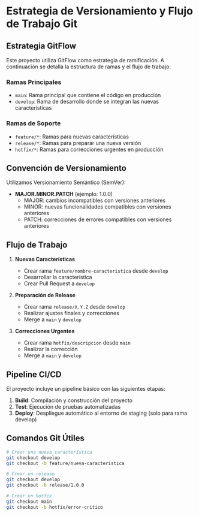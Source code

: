 # Estrategia de Versionamiento y Flujo de Trabajo Git

## Estrategia GitFlow

Este proyecto utiliza GitFlow como estrategia de ramificación. A continuación se detalla la estructura de ramas y el flujo de trabajo:

### Ramas Principales

- `main`: Rama principal que contiene el código en producción
- `develop`: Rama de desarrollo donde se integran las nuevas características

### Ramas de Soporte

- `feature/*`: Ramas para nuevas características
- `release/*`: Ramas para preparar una nueva versión
- `hotfix/*`: Ramas para correcciones urgentes en producción

## Convención de Versionamiento

Utilizamos Versionamiento Semántico (SemVer):

- **MAJOR.MINOR.PATCH** (ejemplo: 1.0.0)
  - MAJOR: cambios incompatibles con versiones anteriores
  - MINOR: nuevas funcionalidades compatibles con versiones anteriores
  - PATCH: correcciones de errores compatibles con versiones anteriores

## Flujo de Trabajo

1. **Nuevas Características**
   - Crear rama `feature/nombre-caracteristica` desde `develop`
   - Desarrollar la característica
   - Crear Pull Request a `develop`

2. **Preparación de Release**
   - Crear rama `release/X.Y.Z` desde `develop`
   - Realizar ajustes finales y correcciones
   - Merge a `main` y `develop`

3. **Correcciones Urgentes**
   - Crear rama `hotfix/descripcion` desde `main`
   - Realizar la corrección
   - Merge a `main` y `develop`

## Pipeline CI/CD

El proyecto incluye un pipeline básico con las siguientes etapas:

1. **Build**: Compilación y construcción del proyecto
2. **Test**: Ejecución de pruebas automatizadas
3. **Deploy**: Despliegue automático al entorno de staging (solo para rama develop)

## Comandos Git Útiles

```bash
# Crear una nueva característica
git checkout develop
git checkout -b feature/nueva-caracteristica

# Crear un release
git checkout develop
git checkout -b release/1.0.0

# Crear un hotfix
git checkout main
git checkout -b hotfix/error-critico
```
